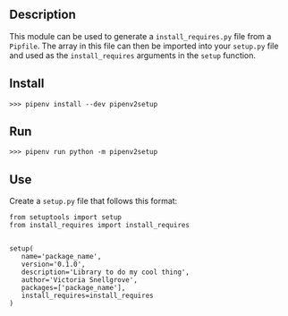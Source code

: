 ## Description

This module can be used to generate a `install_requires.py` file from a `Pipfile`. The array in this file can then be imported into your `setup.py` file and used as the `install_requires` arguments in the `setup` function.


## Install

	>>> pipenv install --dev pipenv2setup

## Run

	>>> pipenv run python -m pipenv2setup

## Use

Create a `setup.py` file that follows this format:

```
from setuptools import setup
from install_requires import install_requires


setup(
   name='package_name',
   version='0.1.0',
   description='Library to do my cool thing',
   author='Victoria Snellgrove',
   packages=['package_name'],
   install_requires=install_requires
)
```